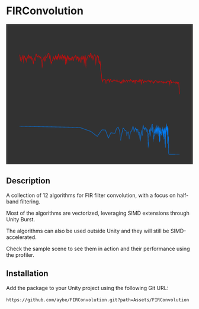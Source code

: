 # FIRConvolution

![](README.png)

## Description

A collection of 12 algorithms for FIR filter convolution, with a focus on half-band filtering.

Most of the algorithms are vectorized, leveraging SIMD extensions through Unity Burst.

The algorithms can also be used outside Unity and they will still be SIMD-accelerated.

Check the sample scene to see them in action and their performance using the profiler.

## Installation

Add the package to your Unity project using the following Git URL: 

`https://github.com/aybe/FIRConvolution.git?path=Assets/FIRConvolution`
